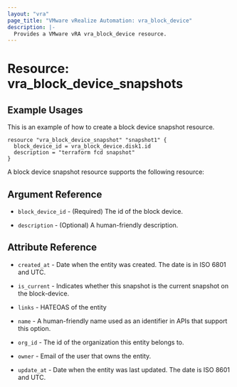 ```yaml
---
layout: "vra"
page_title: "VMware vRealize Automation: vra_block_device"
description: |-
  Provides a VMware vRA vra_block_device resource.
---
```


# Resource: vra_block_device_snapshots
## Example Usages

This is an example of how to create a block device snapshot resource.

```hcl
resource "vra_block_device_snapshot" "snapshot1" {
  block_device_id = vra_block_device.disk1.id
  description = "terraform fcd snapshot"
}
```
A block device snapshot resource supports the following resource:

## Argument Reference

* `block_device_id` - (Required) The id of the block device.

* `description` - (Optional) A human-friendly description.

## Attribute Reference
* `created_at` - Date when the entity was created. The date is in ISO 6801 and UTC.

* `is_current` - Indicates whether this snapshot is the current snapshot on the block-device.

* `links` - HATEOAS of the entity

* `name` - A human-friendly name used as an identifier in APIs that support this option.

* `org_id` - The id of the organization this entity belongs to.

* `owner` - Email of the user that owns the entity.

* `update_at` - Date when the entity was last updated. The date is ISO 8601 and UTC.


